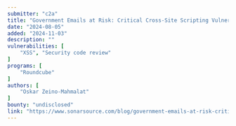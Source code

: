 ```yaml
---
submitter: "c2a"
title: "Government Emails at Risk: Critical Cross-Site Scripting Vulnerability in Roundcube Webmail"
date: "2024-08-05"
added: "2024-11-03"
description: ""
vulnerabilities: [
    "XSS", "Security code review"
]
programs: [
    "Roundcube"
]
authors: [
    "Oskar Zeino-Mahmalat"
]
bounty: "undisclosed"
link: "https://www.sonarsource.com/blog/government-emails-at-risk-critical-cross-site-scripting-vulnerability-in-roundcube-webmail/"
---
```




